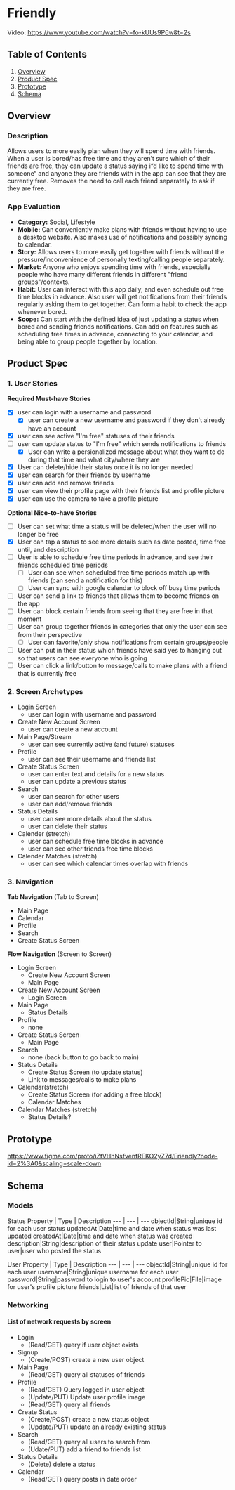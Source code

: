 # Friendly
Video: https://www.youtube.com/watch?v=fo-kUUs9P6w&t=2s
## Table of Contents
1. [Overview](#Overview)
1. [Product Spec](#Product-Spec)
1. [Prototype](#Prototype)
2. [Schema](#Schema)

## Overview
### Description
Allows users to more easily plan when they will spend time with friends. When a user is bored/has free time and they aren’t sure which of their friends are free, they can update a status saying i“d like to spend time with someone“ and anyone they are friends with in the app can see that they are currently free. Removes the need to call each friend separately to ask if they are free.

### App Evaluation
- **Category:** Social, Lifestyle
- **Mobile:** Can conveniently make plans with friends without having to use a desktop website. Also makes use of notifications and possibly syncing to calendar.
- **Story:** Allows users to more easily get together with friends without the pressure/inconvenience of personally texting/calling people separately.
- **Market:** Anyone who enjoys spending time with friends, especially people who have many different friends in different "friend groups"/contexts.
- **Habit:** User can interact with this app daily, and even schedule out free time blocks in advance. Also user will get notifications from their friends regularly asking them to get together. Can form a habit to check the app whenever bored.
- **Scope:** Can start with the defined idea of just updating a status when bored and sending friends notifications. Can add on features such as scheduling free times in advance, connecting to your calendar, and being able to group people together by location.

## Product Spec
### 1. User Stories

**Required Must-have Stories**

- [x] user can login with a username and password
    - [x] user can create a new username and password if they don't already have an account
- [x] user can see active "I'm free" statuses of their friends
- [ ] user can update status to "I'm free" which sends notifications to friends
    - [x] User can write a persionalized message about what they want to do during that time and what city/where they are
- [x] User can delete/hide their status once it is no longer needed
- [x] user can search for their friends by username
- [x] user can add and remove friends
- [x] user can view their profile page with their friends list and profile picture
- [x] user can use the camera to take a profile picture

**Optional Nice-to-have Stories**

- [ ] User can set what time a status will be deleted/when the user will no longer be free
- [x] User can tap a status to see more details such as date posted, time free until, and description
- [ ] User is able to schedule free time periods in advance, and see their friends scheduled time periods
    - [ ] User can see when scheduled free time periods match up with friends (can send a notification for this)
    - [ ] User can sync with google calendar to block off busy time periods
- [ ] User can send a link to friends that allows them to become friends on the app
- [ ] User can block certain friends from seeing that they are free in that moment
- [ ] User can group together friends in categories that only the user can see from their perspective
    - [ ] User can favorite/only show notifications from certain groups/people
- [ ] User can put in their status which friends have said yes to hanging out so that users can see everyone who is going
- [ ] User can click a link/button to message/calls to make plans with a friend that is currently free

### 2. Screen Archetypes

* Login Screen
   * user can login with username and password
* Create New Account Screen
   * user can create a new account
* Main Page/Stream
    * user can see currently active (and future) statuses
* Profile
    * user can see their username and friends list
* Create Status Screen
    * user can enter text and details for a new status
    * user can update a previous status
* Search
    * user can search for other users
    * user can add/remove friends
* Status Details
    * user can see more details about the status
    * user can delete their status
* Calender (stretch)
    * user can schedule free time blocks in advance
    * user can see other friends free time blocks
* Calender Matches (stretch)
    * user can see which calendar times overlap with friends

### 3. Navigation

**Tab Navigation** (Tab to Screen)

* Main Page
* Calendar
* Profile
* Search
* Create Status Screen

**Flow Navigation** (Screen to Screen)

* Login Screen
   * Create New Account Screen
   * Main Page
* Create New Account Screen
   * Login Screen
* Main Page
    * Status Details
* Profile
    * none
* Create Status Screen
    * Main Page
* Search
    * none (back button to go back to main)
* Status Details
    * Create Status Screen (to update status)
    * Link to messages/calls to make plans
* Calendar(stretch)
    * Create Status Screen (for adding a free block)
    * Calendar Matches
* Calendar Matches (stretch)
    * Status Details?

## Prototype
https://www.figma.com/proto/iZtVHhNsfvenfRFKO2yZ7d/Friendly?node-id=2%3A0&scaling=scale-down

## Schema 

### Models
Status
Property | Type | Description
--- | --- | ---
objectId|String|unique id for each user status
updatedAt|Date|time and date when status was last updated
createdAt|Date|time and date when status was created
description|String|description of their status update
user|Pointer to user|user who posted the status

User
Property | Type | Description
--- | --- | ---
objectId|String|unique id for each user
username|String|unique username for each user
password|String|password to login to user's account
profilePic|File|image for user's profile picture
friends|List<User>|list of friends of that user

### Networking
#### List of network requests by screen
- Login
    - (Read/GET) query if user object exists
- Signup
    - (Create/POST) create a new user object
- Main Page
    - (Read/GET) query all statuses of friends
- Profile
    - (Read/GET) Query logged in user object
    - (Update/PUT) Update user profile image
    - (Read/GET) query all friends
- Create Status
    - (Create/POST) create a new status object
    - (Update/PUT) update an already existing status
- Search
    - (Read/GET) query all users to search from
    - (Udate/PUT) add a friend to friends list
- Status Details
    - (Delete) delete a status
- Calendar
    - (Read/GET) query posts in date order
